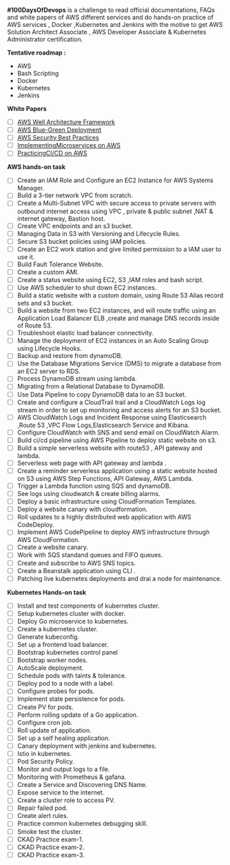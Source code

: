 **#100DaysOfDevops** is a challenge to read official documentations, FAQs and white papers of AWS different services and do hands-on practice of AWS services , Docker ,Kubernetes and Jenkins with the motive to get AWS Solution Architect Associate , AWS Developer Associate &amp; Kubernetes Administrator certification.

**Tentative roadmap :**

- AWS
- Bash Scripting
- Docker
- Kubernetes
- Jenkins

**White Papers**

- [ ] [AWS Well Architecture Framework](https://bit.ly/3aAfe8J)
- [ ] [AWS Blue-Green Deployment](https://bit.ly/2Q2r563)
- [ ] [AWS Security Best Practices](https://bit.ly/2Y6A8aH)
- [ ] [Implementing](https://bit.ly/2CHErSo)[Microservices on AWS](https://bit.ly/2CHErSo)
- [ ] [Practicing](https://d1.awsstatic.com/whitepapers/DevOps/practicing-continuous-integration-continuous-delivery-on-AWS.pdf)[CI/CD on AWS](https://d1.awsstatic.com/whitepapers/DevOps/practicing-continuous-integration-continuous-delivery-on-AWS.pdf)

**AWS hands-on task**

- [ ] Create an IAM Role and Configure an EC2 Instance for AWS Systems Manager.
- [ ] Build a 3-tier network VPC from scratch.
- [ ] Create a Multi-Subnet VPC with secure access to private servers with outbound internet access using VPC , private &amp; public subnet ,NAT &amp; internet gateway, Bastion host.
- [ ] Create VPC endpoints and an s3 bucket.
- [ ] Managing Data in S3 with Versioning and Lifecycle Rules.
- [ ] Secure S3 bucket policies using IAM policies.
- [ ] Create an EC2 work station and give limited permission to a IAM user to use it.
- [ ] Build Fault Tolerance Website.
- [ ] Create a custom AMI.
- [ ] Create a status website using EC2, S3 ,IAM roles and bash script.
- [ ] Use AWS scheduler to shut down EC2 instances.
- [ ] Build a static website with a custom domain, using Route 53 Alias record sets and s3 bucket.
- [ ] Build a website from two EC2 instances, and will route traffic using an Application Load Balancer ELB ,create and manage DNS records inside of Route 53.
- [ ] Troubleshoot elastic load balancer connectivity.
- [ ] Manage the deployment of EC2 instances in an Auto Scaling Group using Lifecycle Hooks.
- [ ] Backup and restore from dynamoDB.
- [ ] Use the Database Migrations Service (DMS) to migrate a database from an EC2 server to RDS.
- [ ] Process DynamoDB stream using lambda.
- [ ] Migrating from a Relational Database to DynamoDB.
- [ ] Use Data Pipeline to copy DynamoDB data to an S3 bucket.
- [ ] Create and configure a CloudTrail trail and a CloudWatch Logs log stream in order to set up monitoring and access alerts for an S3 bucket.
- [ ] AWS CloudWatch Logs and Incident Response using Elasticsearch ,Route 53 ,VPC Flow Logs,Elasticsearch Service and Kibana.
- [ ] Configure CloudWatch with SNS and send email on CloudWatch Alarm.
- [ ] Build ci/cd pipeline using AWS Pipeline to deploy static website on s3.
- [ ] Build a simple serverless website with route53 , API gateway and lambda.
- [ ] Serverless web page with API gateway and lambda .
- [ ] Create a reminder serverless application using a static website hosted on S3 using AWS Step Functions, API Gateway, AWS Lambda.
- [ ] Trigger a Lambda function using SQS and dynamoDB.
- [ ] See logs using cloudwatch &amp; create billing alarms.
- [ ] Deploy a basic infrastructure using CloudFormation Templates.
- [ ] Deploy a website canary with cloudformation.
- [ ] Roll updates to a highly distributed web application with AWS CodeDeploy.
- [ ] Implement AWS CodePipeline to deploy AWS infrastructure through AWS CloudFormation.
- [ ] Create a website canary.
- [ ] Work with SQS standand queues and FIFO queues.
- [ ] Create and subscribe to AWS SNS topics.
- [ ] Create a Beanstalk application using CLI .
- [ ] Patching live kubernetes deployments and drai a node for maintenance.

**Kubernetes Hands-on task**

- [ ] Install and test components of kubernetes cluster.
- [ ] Setup kubernetes cluster with docker.
- [ ] Deploy Go microservice to kubernetes.
- [ ] Create a kubernetes cluster.
- [ ] Generate kubeconfig.
- [ ] Set up a frontend load balancer.
- [ ] Bootstrap kubernetes control panel
- [ ] Bootstrap worker nodes.
- [ ] AutoScale deployment.
- [ ] Schedule pods with taints &amp; tolerance.
- [ ] Deploy pod to a node with a label.
- [ ] Configure probes for pods.
- [ ] Implement state persistence for pods.
- [ ] Create PV for pods.
- [ ] Perform rolling update of a Go application.
- [ ] Configure cron job.
- [ ] Roll update of application.
- [ ] Set up a self healing application.
- [ ] Canary deployment with jenkins and kubernetes.
- [ ] Istio in kubernetes.
- [ ] Pod Security Policy.
- [ ] Monitor and output logs to a file.
- [ ] Monitoring with Prometheus &amp; gafana.
- [ ] Create a Service and Discovering DNS Name.
- [ ] Expose service to the internet.
- [ ] Create a cluster role to access PV.
- [ ] Repair failed pod.
- [ ] Create alert rules.
- [ ] Practice common kubernetes debugging skill.
- [ ] Smoke test the cluster.
- [ ] CKAD Practice exam-1.
- [ ] CKAD Practice exam-2.
- [ ] CKAD Practice exam-3.
